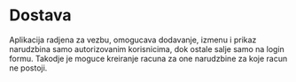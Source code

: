 # Dostava
Aplikacija radjena za vezbu, omogucava dodavanje, izmenu i prikaz narudzbina samo autorizovanim korisnicima, dok ostale salje samo na login formu. Takodje je moguce kreiranje racuna za one narudzbine za koje racun ne postoji.
